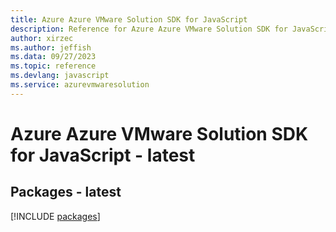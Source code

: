 ```yaml
---
title: Azure Azure VMware Solution SDK for JavaScript
description: Reference for Azure Azure VMware Solution SDK for JavaScript
author: xirzec
ms.author: jeffish
ms.data: 09/27/2023
ms.topic: reference
ms.devlang: javascript
ms.service: azurevmwaresolution
---
```

# Azure Azure VMware Solution SDK for JavaScript - latest
## Packages - latest
[!INCLUDE [packages](azure-vmware-solution-index.md)]